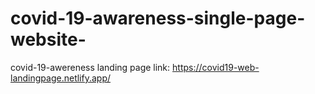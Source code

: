 # covid-19-awareness-single-page-website-
covid-19-awereness landing page link: https://covid19-web-landingpage.netlify.app/
